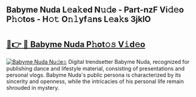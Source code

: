 ## Babyme Nuda L𝚎a𝚔ed N𝚞𝚍e - Part-nzF Vi𝚍𝚎o P𝚑𝚘tos - H𝚘𝚝 O𝚗𝚕yf𝚊ns L𝚎a𝚔s 3jklO

# <h2><a href="http://kf5y8w.oniu.top/?m=Babyme+Nuda">🔗👉 🔴 Babyme Nuda P𝚑ot𝚘𝚜 V𝚒d𝚎o</a></h2>

[![Babyme Nuda Nu𝚍e𝚜](https://i.imgur.com/0qMVB7G.gif)](http://kf5y8w.oniu.top/?m=Babyme+Nuda)
Digital trendsetter Babyme Nuda, recognized for publishing dance and lifestyle material, consisting of presentations and personal vlogs. Babyme Nuda's public persona is characterized by its sincerity and openness, while the intricacies of his personal life remain shrouded in mystery.  
